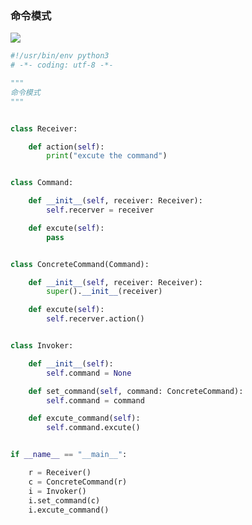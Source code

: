 ### 命令模式



![](https://upload-images.jianshu.io/upload_images/14073259-593030191854baec.png?imageMogr2/auto-orient/strip%7CimageView2/2/w/1240)





```python
#!/usr/bin/env python3
# -*- coding: utf-8 -*-

"""
命令模式
"""


class Receiver:

    def action(self):
        print("excute the command")


class Command:

    def __init__(self, receiver: Receiver):
        self.recerver = receiver

    def excute(self):
        pass


class ConcreteCommand(Command):

    def __init__(self, receiver: Receiver):
        super().__init__(receiver)

    def excute(self):
        self.recerver.action()


class Invoker:

    def __init__(self):
        self.command = None

    def set_command(self, command: ConcreteCommand):
        self.command = command

    def excute_command(self):
        self.command.excute()


if __name__ == "__main__":

    r = Receiver()
    c = ConcreteCommand(r)
    i = Invoker()
    i.set_command(c)
    i.excute_command()

```

